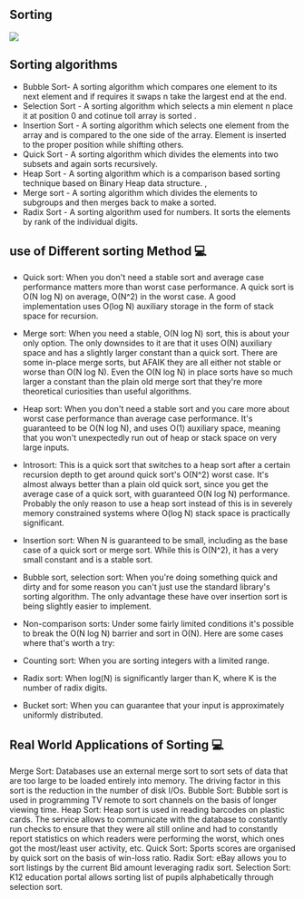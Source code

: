 ## Sorting 

![](http://www.equestionanswers.com/c/images/sorting-objects.png)


## Sorting algorithms


- Bubble Sort- A sorting algorithm which compares one element to its next element and if requires it swaps n take the largest end at the end.
- Selection Sort - A sorting algorithm which selects a min element  n place it at position 0  and cotinue toll array is sorted .
- Insertion Sort - A sorting algorithm which selects one element from the array and is compared to the one side of the array. Element is inserted to the proper position while shifting others.
- Quick Sort - A sorting algorithm which divides the elements into two subsets and again sorts recursively.
- Heap Sort - A sorting algorithm which is a comparison based sorting technique based on Binary Heap data structure. ,
- Merge sort - A sorting algorithm which divides the elements to subgroups and then merges back to make a sorted.
- Radix Sort - A sorting algorithm used for numbers. It sorts the elements by rank of the individual digits.



## use of Different sorting Method 💻

- Quick sort: When you don't need a stable sort and average case performance matters more than worst case performance. A quick sort is O(N log N) on average, O(N^2) in the worst case. A good implementation uses O(log N) auxiliary storage in the form of stack space for recursion.

- Merge sort: When you need a stable, O(N log N) sort, this is about your only option. The only downsides to it are that it uses O(N) auxiliary space and has a slightly larger constant than a quick sort. There are some in-place merge sorts, but AFAIK they are all either not stable or worse than O(N log N). Even the O(N log N) in place sorts have so much larger a constant than the plain old merge sort that they're more theoretical curiosities than useful algorithms.

- Heap sort: When you don't need a stable sort and you care more about worst case performance than average case performance. It's guaranteed to be O(N log N), and uses O(1) auxiliary space, meaning that you won't unexpectedly run out of heap or stack space on very large inputs.

- Introsort: This is a quick sort that switches to a heap sort after a certain recursion depth to get around quick sort's O(N^2) worst case. It's almost always better than a plain old quick sort, since you get the average case of a quick sort, with guaranteed O(N log N) performance. Probably the only reason to use a heap sort instead of this is in severely memory constrained systems where O(log N) stack space is practically significant.

- Insertion sort: When N is guaranteed to be small, including as the base case of a quick sort or merge sort. While this is O(N^2), it has a very small constant and is a stable sort.

- Bubble sort, selection sort: When you're doing something quick and dirty and for some reason you can't just use the standard library's sorting algorithm. The only advantage these have over insertion sort is being slightly easier to implement.

- Non-comparison sorts: Under some fairly limited conditions it's possible to break the O(N log N) barrier and sort in O(N). Here are some cases where that's worth a try:

- Counting sort: When you are sorting integers with a limited range.

- Radix sort: When log(N) is significantly larger than K, where K is the number of radix digits.

- Bucket sort: When you can guarantee that your input is approximately uniformly distributed.




## Real World Applications of Sorting 💻

Merge Sort: Databases use an external merge sort to sort sets of data that are too large to be loaded entirely into memory. The driving factor in this sort is the reduction in the number of disk I/Os.
Bubble Sort: Bubble sort is used in programming TV remote to sort channels on the basis of longer viewing time.
Heap Sort: Heap sort is used in reading barcodes on plastic cards. The service allows to communicate with the database to constantly run checks to ensure that they were all still online and had to constantly report statistics on which readers were performing the worst, which ones got the most/least user activity, etc.
Quick Sort: Sports scores are organised by quick sort on the basis of win-loss ratio.
Radix Sort: eBay allows you to sort listings by the current Bid amount leveraging radix sort.
Selection Sort: K12 education portal allows sorting list of pupils alphabetically through selection sort.
